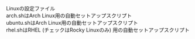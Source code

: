 Linuxの設定ファイル  
arch.shはArch Linux用の自動セットアップスクリプト  
ubuntu.shはArch Linux用の自動セットアップスクリプト  
rhel.shはRHEL (チェックはRocky Linuxのみ) 用の自動セットアップスクリプト  
